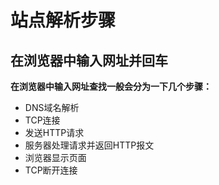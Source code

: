 # 站点解析步骤

## 在浏览器中输入网址并回车

**在浏览器中输入网址查找一般会分为一下几个步骤：**
* DNS域名解析
* TCP连接
* 发送HTTP请求
* 服务器处理请求并返回HTTP报文
* 浏览器显示页面
* TCP断开连接